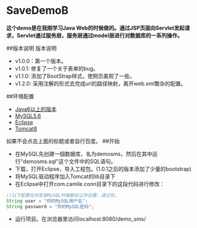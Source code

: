 # SaveDemoB
**这个demo是在我刚学习Java Web的时候做的。通过JSP页面向Servlet发起请求，Servlet通过服务层，服务层通过model层进行对数据库的一系列操作。**

##版本说明
版本说明
- v1.0.0：第一个版本。
- v1.0.1: 修复了一个关于表单的bug。
- v1.1.0: 添加了BootStrap样式，使网页美观了一些。
- v1.2.0: 采用注解的形式去完成url的路径映射，离开web.xml繁杂的配置。

##环境配置
- [Java6以上的版本](http://jingyan.baidu.com/article/f96699bb8b38e0894e3c1bef.html)
- [MySQL5.6](http://jingyan.baidu.com/article/4b07be3c67853c48b380f311.html)
- [Eclipse](http://jingyan.baidu.com/article/425e69e6d0f6bebe14fc1610.html)
- [Tomcat8](http://jingyan.baidu.com/article/870c6fc33e62bcb03fe4be90.html)

如果不会点击上面的标题或者自行百度。
##开始
-  在MySQL先创建一個数据库，名为demosms，然后在其中运行"demosms.sql"这个文件中的SQL语句。
-  下载，打开Eclipse，导入工程包。(1.0.1之后的版本添加了少量的bootstrap)
-  将MySQL驱动程序加入Tomcat的lib目录下
-  在Eclipse中打开com.camile.conn目录下的这段代码进行修改：
```java
//以下配置在你安装MySQL时候都会让你设置，请记住。
String user = "你的MySQL用户名";
String password = "你的MySQL密码";
```
- 运行项目。在浏览器里访问localhost:8080/demo_sms/
